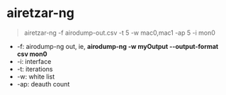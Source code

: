 # airetzar-ng

> airetzar-ng -f airodump-out.csv -t 5 -w mac0,mac1 -ap 5 -i mon0

- -f: airodump-ng out, ie, **airodump-ng -w myOutput --output-format csv mon0**
- -i: interface  
- -t: iterations  
- -w: white list   
- -ap: deauth count

